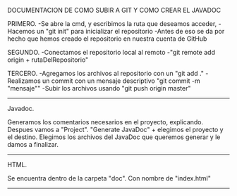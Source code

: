 DOCUMENTACION DE COMO SUBIR A GIT Y COMO CREAR EL JAVADOC 

PRIMERO.
  -Se abre la cmd, y escribimos la ruta que deseamos acceder, 
  -Hacemos un "git init" para inicializar el repositorio
  -Antes de eso se da por hecho que hemos creado el repositorio en nuestra cuenta de GitHub

SEGUNDO.
  -Conectamos el repositorio local al remoto
  -"git remote add origin + rutaDelRepositorio"
  
TERCERO.
  -Agregamos los archivos al repositorio con un "git add ."
  -Realizamos un commit con un mensaje descriptivo "git commit -m "mensaje""
  -Subir los archivos usando "git push origin master"

------------------------------------------------------------------------------------------------------

Javadoc.

Generamos los comentarios necesarios en el proyecto, explicando.
Despues vamos a "Project".
"Generate JavaDoc" + elegimos el proyecto y el destino.
Elegimos los archivos del JavaDoc que queremos generar y le damos a finalizar.

------------------------------------------------------------------------------------------------------

HTML.

Se encuentra dentro de la carpeta "doc".
Con nombre de "index.html"

------------------------------------------------------------------------------------------------------



  
  
